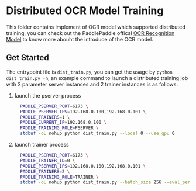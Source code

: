 ﻿# Distributed OCR Model Training

This folder contains implement of OCR model which supported distributed training, you can check out
the PaddlePaddle offical [OCR Recognition Model](https://github.com/PaddlePaddle/models/tree/develop/fluid/ocr_recognition) to know more abouht the introduce
of the OCR model.

## Get Started

The entrypoint file is `dist_train.py`, you can get the usage by `python dist_train.py -h`, an example
command to launch a distributed training job with 2 parameter server instances and 2 trainer instances is as follows:

1. launch the pserver process

    ``` bash
      PADDLE_PSERVER_PORT=6173 \
      PADDLE_PSERVER_IPS=192.168.0.100,192.168.0.101 \
      PADDLE_TRAINERS=1 \
      PADDLE_CURRENT_IP=192.168.0.100 \
      PADDLE_TRAINING_ROLE=PSERVER \
      stdbuf -oL nohup python dist_train.py --local 0 --use_gpu 0
    ```

1. launch trainer process

    ``` bash
      PADDLE_PSERVER_PORT=6173 \
      PADDLE_TRAINER_ID=0 \
      PADDLE_PSERVER_IPS=192.168.0.100,192.168.0.101 \
      PADDLE_TRAINERS=2 \
      PADDLE_TRAINING_ROLE=TRAINER \
      stdbuf -oL nohup python dist_train.py --batch_size 256 --eval_period 500 --log_period 100 --local 0
    ```
